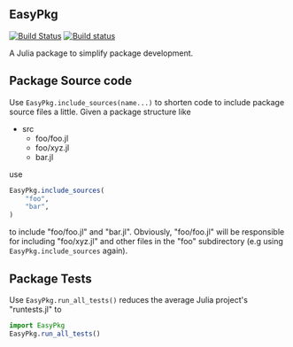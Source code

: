EasyPkg
-------

[![Build Status](https://travis-ci.org/oschulz/EasyPkg.jl.svg?branch=master)](https://travis-ci.org/oschulz/EasyPkg.jl)
[![Build status](https://ci.appveyor.com/api/projects/status/gc84nlrar6l0a3d8?svg=true)](https://ci.appveyor.com/project/oschulz/easypkg-jl)

A Julia package to simplify package development.


Package Source code
-------------------

Use `EasyPkg.include_sources(name...)` to shorten code to include package
source files a little. Given a package structure like

* src
    * foo/foo.jl
    * foo/xyz.jl
    * bar.jl

use

```julia
EasyPkg.include_sources(
	"foo",
	"bar",
)
```

to include "foo/foo.jl" and "bar.jl". Obviously, "foo/foo.jl" will be
responsible for including "foo/xyz.jl" and other files in the "foo"
subdirectory (e.g using `EasyPkg.include_sources` again).


Package Tests
-------------

Use `EasyPkg.run_all_tests()` reduces the average Julia project's
"runtests.jl" to

```julia
import EasyPkg
EasyPkg.run_all_tests()
```
